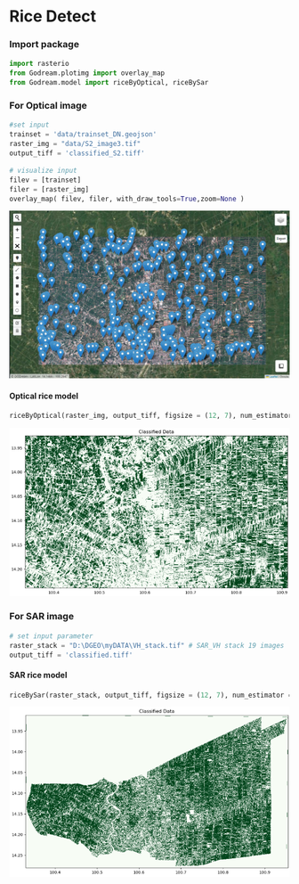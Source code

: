 # Rice Detect

### Import package


```python
import rasterio
from Godream.plotimg import overlay_map
from Godream.model import riceByOptical, riceBySar
```

### For Optical image

```python
#set input
trainset = 'data/trainset_DN.geojson'
raster_img = "data/S2_image3.tif"
output_tiff = 'classified_S2.tiff'
```


```python
# visualize input
filev = [trainset]
filer = [raster_img]
overlay_map( filev, filer, with_draw_tools=True,zoom=None )
```

![123](img/rice1.png)



#### Optical rice model


```python
riceByOptical(raster_img, output_tiff, figsize = (12, 7), num_estimator = 100)
```

![123](img/ML2.png)
<!-- <img align="center" src="img/ML2.png" > -->



### For SAR image

```python
# set input parameter
raster_stack = "D:\DGEO\myDATA\VH_stack.tif" # SAR_VH stack 19 images
output_tiff = 'classified.tiff'
```

#### SAR rice model

```python
riceBySar(raster_stack, output_tiff, figsize = (12, 7), num_estimator = 100 )
```

![123](img/ML3.png)
<!-- <img align="center" src="img/ML3.png" > -->
